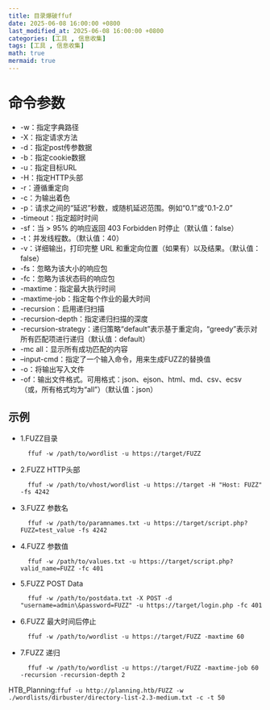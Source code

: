 ```yaml
---
title: 目录爆破ffuf
date: 2025-06-08 16:00:00 +0800
last_modified_at: 2025-06-08 16:00:00 +0800
categories: [工具 , 信息收集]
tags: [工具 , 信息收集]
math: true
mermaid: true
---
```


# 命令参数

* -w：指定字典路径
* -X：指定请求方法
* -d：指定post传参数据
* -b：指定cookie数据
* -u：指定目标URL
* -H：指定HTTP头部
* -r：遵循重定向
* -c：为输出着色
* -p：请求之间的“延迟”秒数，或随机延迟范围。例如“0.1”或“0.1-2.0”
* -timeout：指定超时时间
* -sf：当 > 95% 的响应返回 403 Forbidden 时停止（默认值：false）
* -t：并发线程数。（默认值：40）
* -v：详细输出，打印完整 URL 和重定向位置（如果有）以及结果。（默认值：false）
* -fs：忽略为该大小的响应包
* -fc：忽略为该状态码的响应包
* -maxtime：指定最大执行时间
* -maxtime-job：指定每个作业的最大时间
* -recursion：启用递归扫描
* -recursion-depth：指定递归扫描的深度
* -recursion-strategy：递归策略“default”表示基于重定向，“greedy”表示对所有匹配项进行递归（默认值：default）
* -mc all：显示所有成功匹配的内容
* –input-cmd：指定了一个输入命令，用来生成FUZZ的替换值
* -o：将输出写入文件
* -of：输出文件格式。可用格式：json、ejson、html、md、csv、ecsv（或，所有格式均为“all”）（默认值：json）

## 示例

* 1.FUZZ目录

        ffuf -w /path/to/wordlist -u https://target/FUZZ
* 2.FUZZ HTTP头部
        
        ffuf -w /path/to/vhost/wordlist -u https://target -H "Host: FUZZ" -fs 4242
* 3.FUZZ 参数名

        ffuf -w /path/to/paramnames.txt -u https://target/script.php?FUZZ=test_value -fs 4242
* 4.FUZZ 参数值

        ffuf -w /path/to/values.txt -u https://target/script.php?valid_name=FUZZ -fc 401
* 5.FUZZ POST Data

        ffuf -w /path/to/postdata.txt -X POST -d "username=admin\&password=FUZZ" -u https://target/login.php -fc 401
* 6.FUZZ 最大时间后停止

        ffuf -w /path/to/wordlist -u https://target/FUZZ -maxtime 60
* 7.FUZZ 递归

        ffuf -w /path/to/wordlist -u https://target/FUZZ -maxtime-job 60 -recursion -recursion-depth 2


HTB_Planning:`ffuf -u http://planning.htb/FUZZ -w ./wordlists/dirbuster/directory-list-2.3-medium.txt -c -t 50`